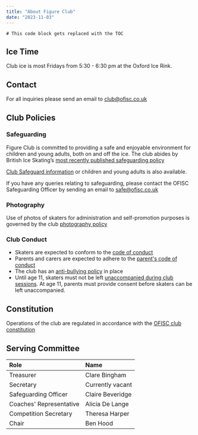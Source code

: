 ```yaml
---
title: "About Figure Club"
date: "2023-11-03"
---
```


```toc
# This code block gets replaced with the TOC
```

## Ice Time

Club ice is most Fridays from 5:30 - 6:30 pm at the Oxford Ice Rink.

## Contact

For all inquiries please send an email to club@ofisc.co.uk

## Club Policies

### Safeguarding

Figure Club is committed to providing a safe and enjoyable environment for children and young adults, both on and off the ice. The club abides by British Ice Skating’s [most recently published safeguarding policy][bis safeguarding policy]

[Club Safeguard information][club safeguarding info] or children and young adults is also available.

If you have any queries relating to safeguarding, please contact the OFISC Safeguarding Officer by sending an email to safe@ofisc.co.uk

### Photography

Use of photos of skaters for administration and self-promotion purposes is governed by the club [photography policy][photography]


### Club Conduct

* Skaters are expected to conform to the [code of conduct][]
* Parents and carers are expected to adhere to the [parent's code of conduct][]
* The club has an [anti-bullying policy][anti-bullying] in place
* Until age 11, skaters must not be left [unaccompanied during club sessions][unaccompanied-skaters]. At age 11, parents must provide consent before skaters can be left unaccompanied. 

## Constitution

Operations of the club are regulated in accordance with the [OFISC club constitution][constitution]

## Serving Committee


| Role                      | Name              |
| :-                        | :-                |
| Treasurer                 | Clare Bingham     |
| Secretary                 | Currently vacant  |
| Safeguarding Officer      | Claire Beveridge  |
| Coaches' Representative   | Alicia De Lange   | 
| Competition Secretary     | Theresa Harper    |
| Chair                     | Ben Hood          |  

<!-- Links -->

[bis safeguarding policy]:  /policy/BIS-Safeguarding-Policy.pdf
[club safeguarding info]: /policy/OFISC-Safeguarding-Information-for-Members.pdf

[photography]: /policy/photography
[constitution]: /policy/constitution/
[code of conduct]: /policy/code-of-conduct
[parent's code of conduct]: /policy/parents-code-of-conduct
[anti-bullying]: /policy/anti-bullying
[unaccompanied-skaters]: /policy/unaccompanied-skaters